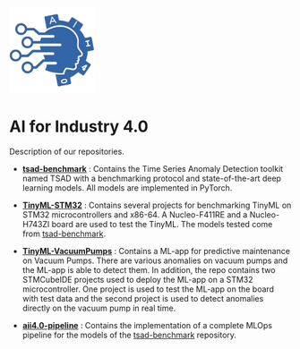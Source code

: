 <img width=154 src="https://github.com/AII4-0/.github/blob/main/profile/images/logo.png" alt="AII4.0"/>

# AI for Industry 4.0

Description of our repositories.

- **[tsad-benchmark](https://github.com/AII4-0/tsad-benchmark)** : Contains the Time Series Anomaly Detection toolkit named TSAD with a benchmarking protocol and state-of-the-art deep learning models. All models are implemented in PyTorch.

- **[TinyML-STM32](https://github.com/AII4-0/TinyML-STM32)** : Contains several projects for benchmarking TinyML on STM32 microcontrollers and x86-64. A Nucleo-F411RE and a Nucleo-H743ZI board are used to test the TinyML. The models tested come from [tsad-benchmark](https://github.com/AII4-0/tsad-benchmark).

- **[TinyML-VacuumPumps](https://github.com/AII4-0/TinyML-VacuumPumps)** : Contains a ML-app for predictive maintenance on Vacuum Pumps. There are various anomalies on vacuum pumps and the ML-app is able to detect them. In addition, the repo contains two STMCubeIDE projects used to deploy the ML-app on a STM32 microcontroller. One project is used to test the ML-app on the board with test data and the second project is used to detect anomalies directly on the vacuum pump in real time.

- **[aii4.0-pipeline](https://github.com/AII4-0/aii4.0-pipeline)** : Contains the implementation of a complete MLOps pipeline for the models of the [tsad-benchmark](https://github.com/AII4-0/tsad-benchmark) repository.

